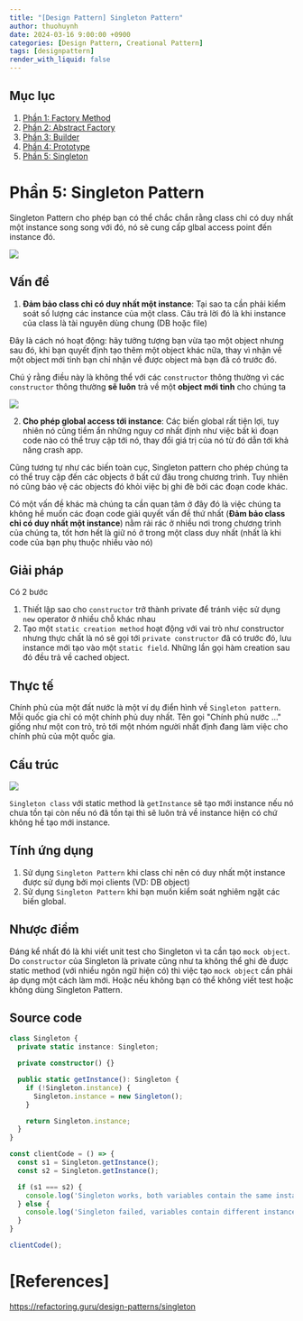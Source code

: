```yaml
---
title: "[Design Pattern] Singleton Pattern"
author: thuohuynh
date: 2024-03-16 9:00:00 +0900
categories: [Design Pattern, Creational Pattern]
tags: [designpattern]
render_with_liquid: false
---
```


## Mục lục

1. [Phần 1: Factory Method](/posts/Factory-Method-Pattern)
2. [Phần 2: Abstract Factory](/posts/Abstract-Factory-Pattern)
3. [Phần 3: Builder](/posts/Builder-Pattern)
4. [Phần 4: Prototype](/posts/Prototype-Pattern)
5. [Phần 5: Singleton](/posts/Singleton-Pattern)

# Phần 5: Singleton Pattern

Singleton Pattern cho phép bạn có thể chắc chắn rằng class chỉ có duy nhất một instance song song với đó, nó sẽ cung cấp glbal access point đến instance đó.

![](https://refactoring.guru/images/patterns/content/singleton/singleton.png)

## Vấn đề
1. **Đảm bảo class chỉ có duy nhất một instance**: Tại sao ta cần phải kiểm soát số lượng các instance của một class. Câu trả lời đó là khi instance của class là tài nguyên dùng chung (DB hoặc file)

Đây là cách nó hoạt động: hãy tưởng tượng bạn vừa tạo một object nhưng sau đó, khi bạn quyết định tạo thêm một object khác nữa, thay vì nhận về một object mới tinh bạn chỉ nhận về được object mà bạn đã có trước đó.

Chú ý rằng điều này là không thể với các `constructor` thông thường vì các `constructor` thông thường **sẽ luôn** trả về một **object mới tinh** cho chúng ta

![](https://refactoring.guru/images/patterns/content/singleton/singleton-comic-1-en.png)

2. **Cho phép global access tới instance**: Các biến global rất tiện lợi, tuy nhiên nó cũng tiềm ẩn những nguy cơ nhất định như việc bất kì đoạn code nào có thể truy cập tới nó, thay đổi giá trị của nó từ đó dẫn tới khả năng crash app.

Cũng tương tự như các biến toàn cục, Singleton pattern cho phép chúng ta có thể truy cập đến các objects ở bất cứ đâu trong chương trình. Tuy nhiên nó cũng bảo vệ các objects đó khỏi việc bị ghi đè bởi các đoạn code khác.

Có một vấn đề khác mà chúng ta cần quan tâm ở đây đó là việc chúng ta không hề muốn các đoạn code giải quyết vấn đề thứ nhất (**Đảm bảo class chỉ có duy nhất một instance**) nằm rải rác ở nhiều nơi trong chương trình của chúng ta, tốt hơn hết là giữ nó ở trong một class duy nhất (nhất là khi code của bạn phụ thuộc nhiều vào nó)

## Giải pháp
Có 2 bước

1. Thiết lập sao cho `constructor` trở thành private để tránh việc sử dụng `new` operator ở nhiều chỗ khác nhau
2. Tạo một `static creation method` hoạt động với vai trò như constructor nhưng thực chất là nó sẽ gọi tới `private constructor` đã có trước đó, lưu instance mới tạo vào một `static field`. Những lần gọi hàm creation sau đó đều trả về cached object.

## Thực tế
Chính phủ của một đất nước là một ví dụ điển hình về `Singleton pattern`. Mỗi quốc gia chỉ có một chính phủ duy nhất. Tên gọi "Chính phủ nước ..." giống như một con trỏ, trỏ tới một nhóm người nhất định đang làm việc cho chính phủ của một quốc gia.

## Cấu trúc

![](https://refactoring.guru/images/patterns/diagrams/singleton/structure-en.png)

`Singleton class` với static method là `getInstance` sẽ tạo mới instance nếu nó chưa tồn tại còn nếu nó đã tồn tại thì sẽ luôn trả về instance hiện có chứ không hề tạo mới instance.

## Tính ứng dụng
1. Sử dụng `Singleton Pattern` khi class chỉ nên có duy nhất một instance được sử dụng bởi mọi clients (VD: DB object)
2. Sử dụng `Singleton Pattern` khi bạn muốn kiểm soát nghiêm ngặt các biến global.

## Nhược điểm
Đáng kể nhất đó là khi viết unit test cho Singleton vì ta cần tạo `mock object`. Do `constructor` của Singleton là private cũng như ta không thể ghi đè được static method (với nhiều ngôn ngữ hiện có) thì việc tạo `mock object` cần phải áp dụng một cách làm mới. Hoặc nếu không bạn có thể không viết test hoặc không dùng Singleton Pattern.

## Source code

```ts
class Singleton {
  private static instance: Singleton;

  private constructor() {}

  public static getInstance(): Singleton {
    if (!Singleton.instance) {
      Singleton.instance = new Singleton();
    }

    return Singleton.instance;
  }
}

const clientCode = () => {
  const s1 = Singleton.getInstance();
  const s2 = Singleton.getInstance();

  if (s1 === s2) {
    console.log('Singleton works, both variables contain the same instance.');
  } else {
    console.log('Singleton failed, variables contain different instances.');
  }
}

clientCode();
```

# [References]

<https://refactoring.guru/design-patterns/singleton>
